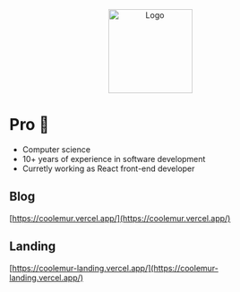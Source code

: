<div align="center">
    <img src="https://coolemur.vercel.app/_app/immutable/assets/logo.Bmt4Ll1Q.png" alt="Logo" width="150">
</div>

# Pro 🫧

- Computer science
- 10+ years of experience in software development
- Curretly working as React front-end developer

## Blog

[https://coolemur.vercel.app/](https://coolemur.vercel.app/) 

## Landing

[https://coolemur-landing.vercel.app/](https://coolemur-landing.vercel.app/)

